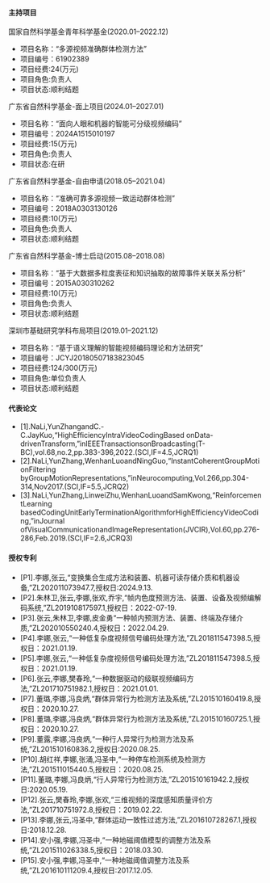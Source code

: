
#### 主持项目
国家自然科学基金青年科学基金(2020.01–2022.12)
- 项目名称：“多源视频准确群体检测方法”
- 项目编号：61902389
- 项目经费:24(万元)
- 项目角色:负责人
- 项目状态:顺利结题

广东省自然科学基金-面上项目(2024.01–2027.01)
- 项目名称：“面向人眼和机器的智能可分级视频编码”
- 项目编号：2024A1515010197
- 项目经费:15(万元)
- 项目角色:负责人
- 项目状态:在研

广东省自然科学基金-自由申请(2018.05–2021.04)
- 项目名称：“准确可靠多源视频一致运动群体检测”
- 项目编号：2018A0303130126
- 项目经费:10(万元)
- 项目角色:负责人
- 项目状态:顺利结题

广东省自然科学基金-博士启动(2015.08–2018.08)
- 项目名称：“基于大数据多粒度表征和知识抽取的故障事件关联关系分析”
- 项目编号：2015A030310262
- 项目经费:10(万元)
- 项目角色:负责人
- 项目状态:顺利结题

深圳市基础研究学科布局项目(2019.01–2021.12)
- 项目名称：“基于语义理解的智能视频编码理论和方法研究”
- 项目编号：JCYJ20180507183823045
- 项目经费:124/300(万元)
- 项目角色:单位负责人
- 项目状态:顺利结题


#### 代表论文

- [1].NaLi,YunZhangandC.-C.JayKuo,“HighEfficiencyIntraVideoCodingBased onData-drivenTransform,”inIEEETransactionsonBroadcasting(T-BC),vol.68,no.2,pp.383-396,2022.(SCI,IF=4.5,JCRQ1)
- [2].NaLi,YunZhang,WenhanLuoandNingGuo,“InstantCoherentGroupMotionFiltering byGroupMotionRepresentations,”inNeurocomputing,Vol.266,pp.304-314,Nov2017.(SCI,IF=5.5,JCRQ2)
- [3].NaLi,YunZhang,LinweiZhu,WenhanLuoandSamKwong,“ReinforcementLearning basedCodingUnitEarlyTerminationAlgorithmforHighEfficiencyVideoCoding,”inJournal ofVisualCommunicationandImageRepresentation(JVCIR),Vol.60,pp.276-286,Feb.2019.(SCI,IF=2.6,JCRQ3)


#### 授权专利


- [P1].李娜,张云,“变换集合生成方法和装置、机器可读存储介质和机器设备,”ZL202011073947.7,授权日:2024.9.13.
- [P2].朱林卫,张云,李娜,张欢,乔宇,“帧内色度预测方法、装置、设备及视频编解码系统,”ZL201910817597.1,授权日：2022-07-19.
- [P3].张云,朱林卫,李娜,皮金勇“一种帧内预测方法、装置、终端及存储介质,”ZL202010550240.4,授权日：2022.04.29.
- [P4].李娜,张云,“一种低复杂度视频信号编码处理方法,”ZL201811547398.5,授权日：2021.01.19.
- [P5].李娜,张云,“一种低复杂度视频信号编码处理方法,”ZL201811547398.5,授权日：2021.01.19.
- [P6].张云,李娜,樊春玲,“一种数据驱动的级联视频编码方法,”ZL201710751982.1,授权日：2021.01.01.
- [P7].董璐,李娜,冯良炳,“群体异常行为检测方法及系统,”ZL201510160419.8,授权日：2020.10.27.
- [P8].董璐,李娜,冯良炳,“群体异常行为检测方法及系统,”ZL201510160725.1,授权日：2020.10.27.
- [P9].董露,李娜,冯良炳,“一种行人异常行为检测方法及系统,”ZL201510160836.2,授权日:2020.08.25.
- [P10].胡红祥,李娜,张涌,冯圣中,“一种停车检测系统及检测方法,”ZL201511015440.5,授权日：2020.08.25.
- [P11].董璐,李娜,冯良炳,“行人异常行为检测方法,”ZL201510161942.2,授权日:2020.05.19.
- [P12].张云,樊春玲,李娜,张欢,“三维视频的深度感知质量评价方法,”ZL201710751972.8,授权日：2019.02.22.
- [P13].李娜,张云,冯圣中,“群体运动一致性过滤方法,”ZL201610728267.1,授权日:2018.12.28.
- [P14].安小强,李娜,冯圣中,“一种地磁阈值模型的调整方法及系统,”ZL201511026338.5,授权日：2018.03.30.
- [P15].安小强,李娜,冯圣中,“一种地磁阈值调整方法及系统,”ZL201610111209.4,授权日:2017.12.05.
